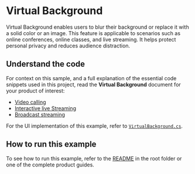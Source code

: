 # Virtual Background

Virtual Background enables users to blur their background or replace it with a solid color or an image. This feature is applicable to scenarios such as online conferences, online classes, and live streaming. It helps protect personal privacy and reduces audience distraction.

## Understand the code

For context on this sample, and a full explanation of the essential code snippets used in this project, read the **Virtual Background** document for your product of interest:

* [Video calling](https://docs.agora.io/en/video-calling/enable-features/virtual-background?platform=unity)
* [Interactive live Streaming](https://docs.agora.io/en/interactive-live-streaming/enable-features/virtual-background?platform=unity)
* [Broadcast streaming](https://docs.agora.io/en/broadcast-streaming/enable-features/virtual-background?platform=unity)

For the UI implementation of this example, refer to [`VirtualBackground.cs`](./virtualBackground.cs).


## How to run this example

To see how to run this example, refer to the [README](../../README.md) in the root folder or one of the complete product guides.
